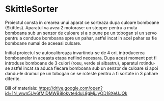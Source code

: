 # SkittleSorter

  Proiectul consta in crearea unui aparat ce sorteaza dupa culoare bomboane (Skittles). Aparatul va avea 2 motorase: un stepper pentru a muta bomboana sub un senzor de culoare si a o pune pe un tobogan si un servo pentru a conduce bomboana spre un pahar, astfel incat in acel pahar sa fie bomboane numai de aceeasi culoare.

  Initial proiectul se autocalibreaza invartindu-se de 4 ori, introducerea bomboanelor in aceasta etapa nefiind necesara. Dupa acest moment pot fi introduse bomboane de 3 culori (rosu, verde si albastru), aparatul rotindu-se astfel incat sa aduca fiecare bomboana sub un senzor de culoare si apoi dandu-le drumul pe un tobogan ce se roteste pentru a fi sortate in 3 pahare diferite.

  Bill of materials: https://drive.google.com/open?id=1N_wwn5Uv6fMlDMWB8lokvte4duL8gMjJyOD18XeUJQk
